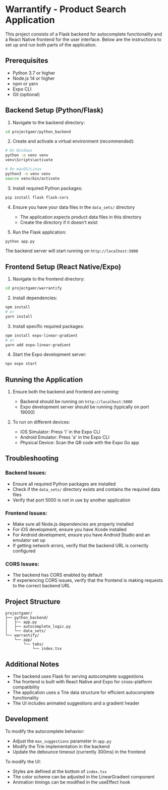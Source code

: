 # Warrantify - Product Search Application

This project consists of a Flask backend for autocomplete functionality and a React Native frontend for the user interface. Below are the instructions to set up and run both parts of the application.

## Prerequisites

- Python 3.7 or higher
- Node.js 14 or higher
- npm or yarn
- Expo CLI
- Git (optional)

## Backend Setup (Python/Flask)

1. Navigate to the backend directory:
```bash
cd projectgamr/python_backend
```

2. Create and activate a virtual environment (recommended):
```bash
# On Windows
python -m venv venv
venv\Scripts\activate

# On macOS/Linux
python3 -m venv venv
source venv/bin/activate
```

3. Install required Python packages:
```bash
pip install flask flask-cors
```

4. Ensure you have your data files in the `data_sets/` directory
   - The application expects product data files in this directory
   - Create the directory if it doesn't exist

5. Run the Flask application:
```bash
python app.py
```

The backend server will start running on `http://localhost:5000`

## Frontend Setup (React Native/Expo)

1. Navigate to the frontend directory:
```bash
cd projectgamr/warrantify
```

2. Install dependencies:
```bash
npm install
# or
yarn install
```

3. Install specific required packages:
```bash
npm install expo-linear-gradient
# or
yarn add expo-linear-gradient
```

4. Start the Expo development server:
```bash
npx expo start
```

## Running the Application

1. Ensure both the backend and frontend are running:
   - Backend should be running on `http://localhost:5000`
   - Expo development server should be running (typically on port 19000)

2. To run on different devices:
   - iOS Simulator: Press 'i' in the Expo CLI
   - Android Emulator: Press 'a' in the Expo CLI
   - Physical Device: Scan the QR code with the Expo Go app

## Troubleshooting

### Backend Issues:
- Ensure all required Python packages are installed
- Check if the `data_sets/` directory exists and contains the required data files
- Verify that port 5000 is not in use by another application

### Frontend Issues:
- Make sure all Node.js dependencies are properly installed
- For iOS development, ensure you have Xcode installed
- For Android development, ensure you have Android Studio and an emulator set up
- If getting network errors, verify that the backend URL is correctly configured

### CORS Issues:
- The backend has CORS enabled by default
- If experiencing CORS issues, verify that the frontend is making requests to the correct backend URL

## Project Structure

```
projectgamr/
├── python_backend/
│   ├── app.py
│   ├── autocomplete_logic.py
│   └── data_sets/
└── warrantify/
    └── app/
        └── tabs/
            └── index.tsx
```

## Additional Notes

- The backend uses Flask for serving autocomplete suggestions
- The frontend is built with React Native and Expo for cross-platform compatibility
- The application uses a Trie data structure for efficient autocomplete functionality
- The UI includes animated suggestions and a gradient header

## Development

To modify the autocomplete behavior:
- Adjust the `max_suggestions` parameter in `app.py`
- Modify the Trie implementation in the backend
- Update the debounce timeout (currently 300ms) in the frontend

To modify the UI:
- Styles are defined at the bottom of `index.tsx`
- The color scheme can be adjusted in the LinearGradient component
- Animation timings can be modified in the useEffect hook
